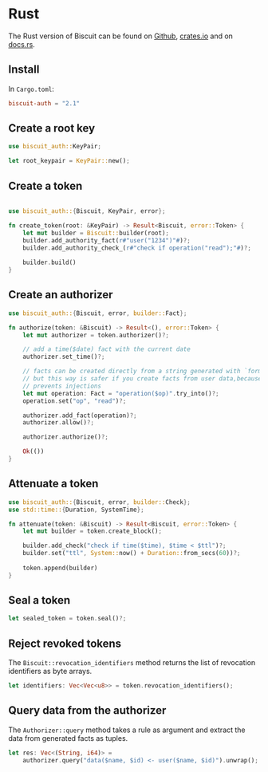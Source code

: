 # Rust

The Rust version of Biscuit can be found on [Github](https://github.com/biscuit-auth/biscuit-rust),
[crates.io](https://crates.io/crates/biscuit-auth) and on [docs.rs](https://docs.rs/biscuit-auth).

## Install

In `Cargo.toml`:

```toml
biscuit-auth = "2.1"
```

## Create a root key

```rust
use biscuit_auth::KeyPair;

let root_keypair = KeyPair::new();
```

## Create a token

```rust

use biscuit_auth::{Biscuit, KeyPair, error};

fn create_token(root: &KeyPair) -> Result<Biscuit, error::Token> {
    let mut builder = Biscuit::builder(root);
    builder.add_authority_fact(r#"user("1234")"#)?;
    builder.add_authority_check_(r#"check if operation("read");"#)?;
    
    builder.build()
}
```

## Create an authorizer

```rust
use biscuit_auth::{Biscuit, error, builder::Fact};

fn authorize(token: &Biscuit) -> Result<(), error::Token> {
    let mut authorizer = token.authorizer()?;

    // add a time($date) fact with the current date
    authorizer.set_time()?;

    // facts can be created directly from a string generated with `format!()`
    // but this way is safer if you create facts from user data,because it
    // prevents injections
    let mut operation: Fact = "operation($op)".try_into()?;
    operation.set("op", "read")?;

    authorizer.add_fact(operation)?;
    authorizer.allow()?;

    authorizer.authorize()?;

    Ok(())
}
```

## Attenuate a token

```rust
use biscuit_auth::{Biscuit, error, builder::Check};
use std::time::{Duration, SystemTime};

fn attenuate(token: &Biscuit) -> Result<Biscuit, error::Token> {
    let mut builder = token.create_block();

    builder.add_check("check if time($time), $time < $ttl")?;
    builder.set("ttl", System::now() + Duration::from_secs(60))?;
    
    token.append(builder)
}
```

## Seal a token

```rust
let sealed_token = token.seal()?;
```

## Reject revoked tokens

The `Biscuit::revocation_identifiers` method returns the list of revocation identifiers as byte arrays.

```rust
let identifiers: Vec<Vec<u8>> = token.revocation_identifiers();
```

## Query data from the authorizer

The `Authorizer::query` method takes a rule as argument and extract the data from generated facts as tuples.

```rust
let res: Vec<(String, i64)> =
    authorizer.query("data($name, $id) <- user($name, $id)").unwrap();
```